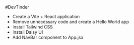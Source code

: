 #DevTinder
- Create a Vite + React application
- Remove unnecessary code and create a Hello World app
- Install Tailwind CSS
- Install Daisy UI
- Add NavBar component to App.jsx


